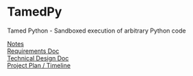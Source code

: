 # TamedPy
Tamed Python - Sandboxed execution of arbitrary Python code

[Notes](misc/notes.md)  
[Requirements Doc](https://docs.google.com/document/d/1xxK_SUvtNjRh74pJR7Z5s-HAiwK-INvgPXY3Uh0NNa8/edit?usp=sharing)  
[Technical Design Doc](https://docs.google.com/document/d/1-aWiUwFDEUbvPipyyE3V8TNfiuaIiaiNCI4qvLF6GNI/edit?usp=sharing)  
[Project Plan /  Timeline](https://docs.google.com/spreadsheets/d/1_WhebjWML9dNpVTU4tzvOuzxgM4paiw8MCGxcvadv7Y/edit?usp=sharing)
